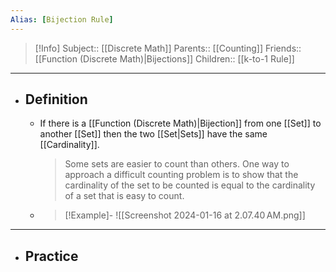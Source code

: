 ```yaml
---
Alias: [Bijection Rule]
---
```

> [!Info]
> Subject:: [[Discrete Math]]
> Parents:: [[Counting]]
> Friends:: [[Function (Discrete Math)|Bijections]]
> Children:: [[k-to-1 Rule]]
---
- ## Definition
	- If there is a [[Function (Discrete Math)|Bijection]] from one [[Set]] to another [[Set]] then the two [[Set|Sets]] have the same [[Cardinality]].
	  > Some sets are easier to count than others. One way to approach a difficult counting problem is to show that the cardinality of the set to be counted is equal to the cardinality of a set that is easy to count.
	- > [!Example]-
	  > ![[Screenshot 2024-01-16 at 2.07.40 AM.png]]
---
- ## Practice